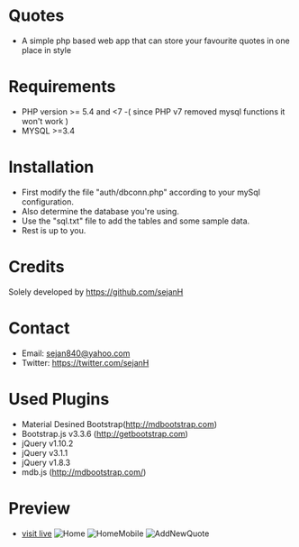 # Quotes
- A simple php based web app that can store your favourite quotes in one place in style

Requirements
============
- PHP version >= 5.4 and <7 -( since PHP v7 removed mysql functions it won't work )
- MYSQL >=3.4

Installation
============

+ First modify the file "auth/dbconn.php" according to your mySql configuration.
+ Also determine the database you're using.
+ Use the "sql.txt" file to add the tables and some sample data.
+ Rest is up to you.

Credits
=======
Solely developed by https://github.com/sejanH

Contact
=======

- Email: sejan840@yahoo.com
- Twitter: https://twitter.com/sejanH

Used Plugins
============
- Material Desined Bootstrap(http://mdbootstrap.com)
- Bootstrap.js v3.3.6 (http://getbootstrap.com)
- jQuery v1.10.2
- jQuery v3.1.1
- jQuery v1.8.3
- mdb.js (http://mdbootstrap.com/)

Preview
========
- [visit live](http://sejan.xyz)
![Home](https://cloud.githubusercontent.com/assets/16546092/21075623/b3a8e9d6-bf40-11e6-96d8-a79a69382263.png)
![HomeMobile](https://cloud.githubusercontent.com/assets/16546092/21075624/b3d483ca-bf40-11e6-94b4-59a66cae944c.png)
![AddNewQuote](https://cloud.githubusercontent.com/assets/16546092/21075625/b3f69b5e-bf40-11e6-93d4-12fa4c54aab2.png)